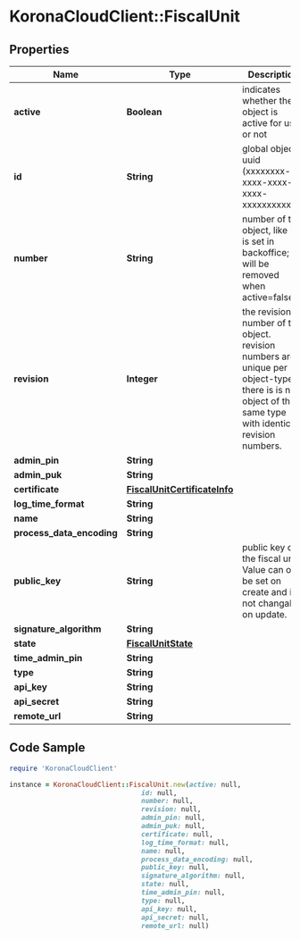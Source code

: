 # KoronaCloudClient::FiscalUnit

## Properties

Name | Type | Description | Notes
------------ | ------------- | ------------- | -------------
**active** | **Boolean** | indicates whether the object is active for use or not | [optional] [readonly] 
**id** | **String** | global object uuid (xxxxxxxx-xxxx-xxxx-xxxx-xxxxxxxxxxxx) | [optional] 
**number** | **String** | number of the object, like it is set in backoffice; will be removed when active&#x3D;false | [optional] 
**revision** | **Integer** | the revision number of the object. revision numbers are unique per object-type. there is is no object of the same type with identical revision numbers. | [optional] [readonly] 
**admin_pin** | **String** |  | [optional] 
**admin_puk** | **String** |  | [optional] 
**certificate** | [**FiscalUnitCertificateInfo**](FiscalUnitCertificateInfo.md) |  | [optional] 
**log_time_format** | **String** |  | [optional] 
**name** | **String** |  | [optional] 
**process_data_encoding** | **String** |  | [optional] 
**public_key** | **String** | public key of the fiscal unit. Value can only be set on create and is not changable on update. | [optional] 
**signature_algorithm** | **String** |  | [optional] 
**state** | [**FiscalUnitState**](FiscalUnitState.md) |  | [optional] 
**time_admin_pin** | **String** |  | [optional] 
**type** | **String** |  | [optional] 
**api_key** | **String** |  | [optional] 
**api_secret** | **String** |  | [optional] 
**remote_url** | **String** |  | [optional] 

## Code Sample

```ruby
require 'KoronaCloudClient'

instance = KoronaCloudClient::FiscalUnit.new(active: null,
                                 id: null,
                                 number: null,
                                 revision: null,
                                 admin_pin: null,
                                 admin_puk: null,
                                 certificate: null,
                                 log_time_format: null,
                                 name: null,
                                 process_data_encoding: null,
                                 public_key: null,
                                 signature_algorithm: null,
                                 state: null,
                                 time_admin_pin: null,
                                 type: null,
                                 api_key: null,
                                 api_secret: null,
                                 remote_url: null)
```


